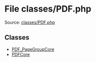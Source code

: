 File classes/PDF.php
=========

Source: [classes/PDF.php](https://github.com/PrestaShop/PrestaShop/blob/1.5.0.1/classes/PDF.php)


Classes
-------

* [PDF_PageGroupCore](class.PDF_PageGroupCore.md)
* [PDFCore](class.PDFCore.md)

